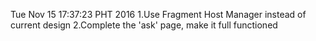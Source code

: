 



Tue Nov 15 17:37:23 PHT 2016
	1.Use Fragment Host Manager instead of current design
	2.Complete the 'ask' page, make it full functioned
